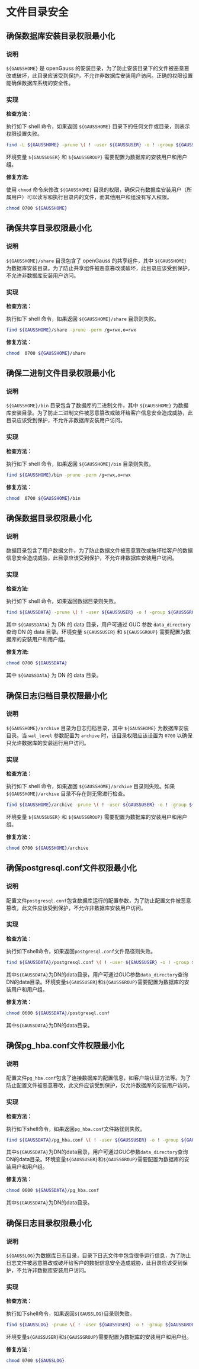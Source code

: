 # 文件目录安全

## 确保数据库安装目录权限最小化

### 说明

`${GAUSSHOME}` 是 openGauss 的安装目录，为了防止安装目录下的文件被恶意篡改或破坏，此目录应该受到保护，不允许非数据库安装用户访问。正确的权限设置能确保数据库系统的安全性。

### 实现

**检查方法：**

执行如下 shell 命令，如果返回 `${GAUSSHOME}` 目录下的任何文件或目录，则表示权限设置失败。

```bash
find -L ${GAUSSHOME} -prune \( ! -user ${GAUSSUSER} -o ! -group ${GAUSSGROUP} -o -perm /g=rwx,o=rwx \)
```

环境变量 `${GAUSSUSER}` 和 `${GAUSSGROUP}` 需要配置为数据库的安装用户和用户组。

**修复方法:**

使用 `chmod` 命令来修改 `${GAUSSHOME}` 目录的权限，确保只有数据库安装用户（所属用户）可以读写和执行目录内的文件，而其他用户和组没有写入权限。

```bash
chmod 0700 ${GAUSSHOME}
```

## 确保共享目录权限最小化

### 说明

`${GAUSSHOME}/share` 目录包含了 openGauss 的共享组件，其中 `${GAUSSHOME}` 为数据库安装目录。为了防止共享组件被恶意篡改或破坏，此目录应该受到保护，不允许非数据库安装用户访问。

### 实现

**检查方法：**

执行如下 shell 命令，如果返回 `${GAUSSHOME}/share` 目录则失败。

```bash
find ${GAUSSHOME}/share -prune -perm /g=rwx,o=rwx
```

**修复方法：**

```bash
chmod  0700 ${GAUSSHOME}/share
```

## 确保二进制文件目录权限最小化

### 说明

`${GAUSSHOME}/bin` 目录包含了数据库的二进制文件，其中 `${GAUSSHOME}` 为数据库安装目录。为了防止二进制文件被恶意篡改或破坏给客户信息安全造成威胁，此目录应该受到保护，不允许非数据库安装用户访问。

### 实现

**检查方法：**

执行如下 shell 命令，如果返回 `${GAUSSHOME}/bin` 目录则失败。

```bash
find ${GAUSSHOME}/bin -prune -perm /g=rwx,o=rwx
```

**修复方法：**

```bash
chmod  0700 ${GAUSSHOME}/bin
```

## 确保数据目录权限最小化

### 说明

数据目录包含了用户数据文件，为了防止数据文件被恶意篡改或破坏给客户的数据信息安全造成威胁，此目录应该受到保护，不允许非数据库安装用户访问。

### 实现

**检查方法:**

执行如下 shell 命令，如果返回数据目录则失败。

```bash
find ${GAUSSDATA} -prune \( ! -user ${GAUSSUSER} -o ! -group ${GAUSSGROUP} -o -perm /g=rwx,o=rwx \)
```

其中 `${GAUSSDATA}` 为 DN 的 data 目录，用户可通过 GUC 参数 `data_directory` 查询  DN 的 data 目录。环境变量 `${GAUSSUSER}` 和 `${GAUSSGROUP}` 需要配置为数据库的安装用户和用户组。

**修复方法:**

```bash
chmod 0700 ${GAUSSDATA}
```

其中 `${GAUSSDATA}` 为  DN 的 data 目录。

## 确保日志归档目录权限最小化

### 说明

`${GAUSSHOME}/archive` 目录为日志归档目录，其中 `${GAUSSHOME}` 为数据库安装目录。当 `wal_level` 参数配置为 `archive` 时，该目录权限应该设置为 `0700` 以确保只允许数据库的安装运行用户访问。

### 实现

**检查方法：**

执行如下 shell 命令，如果返回 `${GAUSSHOME}/archive` 目录则失败。如果 `${GAUSSHOME}/archive` 目录不存在则无需进行检查。

```bash
find ${GAUSSHOME}/archive -prune \( ! -user ${GAUSSUSER} -o ! -group ${GAUSSGROUP} -o -perm /g=rwx,o=rwx \)
```

环境变量 `${GAUSSUSER}` 和 `${GAUSSGROUP}` 需要配置为数据库的安装用户和用户组。

**修复方法：**

```bash
chmod 0700 ${GAUSSHOME}/archive
```

## 确保postgresql.conf文件权限最小化

### 说明

配置文件`postgresql.conf`包含数据库运行的配置参数，为了防止配置文件被恶意篡改，此文件应该受到保护，不允许非数据库安装用户访问。

### 实现

**检查方法：**

执行如下shell命令，如果返回`postgresql.conf`文件路径则失败。

```bash
find ${GAUSSDATA}/postgresql.conf \( ! -user ${GAUSSUSER} -o ! -group ${GAUSSGROUP} -o -perm /u=x,g=rwx,o=rwx \)
```

其中`${GAUSSDATA}`为DN的data目录，用户可通过GUC参数`data_directory`查询DN的data目录。环境变量`${GAUSSUSER}`和`${GAUSSGROUP}`需要配置为数据库的安装用户和用户组。

**修复方法：**

```bash
chmod 0600 ${GAUSSDATA}/postgresql.conf
```
其中`${GAUSSDATA}`为DN的data目录。

## 确保pg_hba.conf文件权限最小化

### 说明

配置文件`pg_hba.conf`包含了连接数据库的配置信息，如客户端认证方法等。为了防止配置文件被恶意篡改，此文件应该受到保护，仅允许数据库的安装用户访问。

### 实现

**检查方法：**

执行如下shell命令，如果返回`pg_hba.conf`文件路径则失败。

```bash
find ${GAUSSDATA}/pg_hba.conf \( ! -user ${GAUSSUSER} -o ! -group ${GAUSSGROUP} -o -perm /u=x,g=rwx,o=rwx \)
```

其中`${GAUSSDATA}`为DN的data目录，用户可通过GUC参数`data_directory`查询DN的data目录。环境变量`${GAUSSUSER}`和`${GAUSSGROUP}`需要配置为数据库的安装用户和用户组。

**修复方法：**

```bash
chmod 0600 ${GAUSSDATA}/pg_hba.conf
```

其中`${GAUSSDATA}`为DN的data目录。

## 确保日志目录权限最小化

### 说明

`${GAUSSLOG}`为数据库日志目录，目录下日志文件中包含很多运行信息，为了防止日志文件被恶意篡改或破坏给客户的数据信息安全造成威胁，此目录应该受到保护，不允许非数据库安装用户访问。

### 实现

**检查方法：**

执行如下shell命令，如果返回`${GAUSSLOG}`目录则失败。

```bash
find ${GAUSSLOG} -prune \( ! -user ${GAUSSUSER} -o ! -group ${GAUSSGROUP} -o -perm /g=rwx,o=rwx \)
```

环境变量`${GAUSSUSER}`和`${GAUSSGROUP}`需要配置为数据库的安装用户和用户组。

**修复方法：**

```bash
chmod 0700 ${GAUSSLOG}
```
